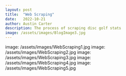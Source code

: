 ```yaml
---
layout: post
title:  "Web Scraping"
date:   2022-10-21
author: Austin Carter
description: The process of scraping disc golf stats  
image: /assets/images/BlogImage3.jpg
---
```


image: /assets/images/WebScraping1.jpg
image: /assets/images/WebScraping2.jpg
image: /assets/images/WebScraping3.jpg
image: /assets/images/WebScraping4.jpg
image: /assets/images/WebScraping5.jpg
